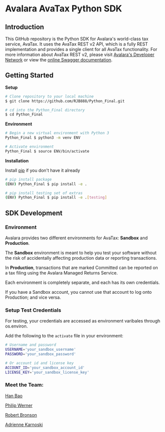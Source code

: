 # Avalara AvaTax Python SDK


## Introduction
This GitHub repository is the Python SDK for Avalara's world-class tax service, AvaTax.  It uses the AvaTax REST v2 API, which is a fully REST implementation and provides a single client for all AvaTax functionality.  For more information about AvaTax REST v2, please visit [Avalara's Developer Network](http://developer.avalara.com/) or view the [online Swagger documentation](https://sandbox-rest.avatax.com/swagger/ui/index.html).


## Getting Started

**Setup**

``` bash
# Clone repository to your local machine
$ git clone https://github.com/RJB888/Python_Final.git

# cd into the Python_Final directory
$ cd Python_Final
```

**Environment**

``` bash
# Begin a new virtual environment with Python 3 
Python_Final $ python3 -m venv ENV

# Activate environment
Python_Final $ source ENV/bin/activate
```

**Installation**

Install [pip](https://pip.pypa.io/en/stable) if you don't have it already

``` bash
# pip install package  
(ENV) Python_Final $ pip install -e .

# pip install testing set of extras
(ENV) Python_Final $ pip install -e .[testing]
```

## SDK Development

### Environment

Avalara provides two different environments for AvaTax: **Sandbox** and **Production**.

The **Sandbox** environment is meant to help you test your software without the risk of accidentally affecting production data or reporting transactions. 

In **Production**, transactions that are marked Committed can be reported on a tax filing using the Avalara Managed Returns Service.

Each environment is completely separate, and each has its own credentials.

If you have a Sandbox account, you cannot use that account to log onto Production; and vice versa.


### Setup Test Credentials

For testing, your credentials are accessed as environment varibales through os.environ.

Add the following to the ```activate``` file in your environment:

``` bash
# Username and password
USERNAME='your_sandbox_username'
PASSWORD='your_sandbox_password'

# Or account id and license key
ACCOUNT_ID='your_sandbox_account_id'
LICENSE_KEY='your_sandbox_license_key'
```


### Meet the Team:

[Han Bao](https://github.com/han8909227)

[Philip Werner](https://github.com/philipwerner)

[Robert Bronson](https://github.com/RJB888)

[Adrienne Karnoski](https://github.com/adriennekarnoski)
